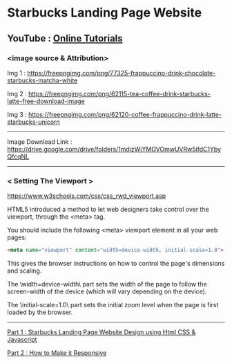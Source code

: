 # Starbucks Landing Page Website

## YouTube : [Online Tutorials](https://www.youtube.com/channel/UCbwXnUipZsLfUckBPsC7Jog)

### <image source & Attribution>

Img 1 : https://freepngimg.com/png/77325-frappuccino-drink-chocolate-starbucks-matcha-white

Img 2 : https://freepngimg.com/png/62115-tea-coffee-drink-starbucks-latte-free-download-image

Img 3 : https://freepngimg.com/png/62120-coffee-frappuccino-drink-latte-starbucks-unicorn

---

Image Download Link : https://drive.google.com/drive/folders/1mdjzWjYMOVOmwUVRw5ifdC1YbyQfcqNL

---
### < Setting The Viewport >

https://www.w3schools.com/css/css_rwd_viewport.asp

HTML5 introduced a method to let web designers take control over the viewport, through the \<meta> tag.

You should include the following \<meta> viewport element in all your web pages:

```html
<meta name="viewport" content="width=device-width, initial-scale=1.0">
```

This gives the browser instructions on how to control the page's dimensions and scaling.

The \width=device-width\ part sets the width of the page to follow the screen-width of the device (which will vary depending on the device).

The \initial-scale=1.0\ part sets the initial zoom level when the page is first loaded by the browser.

---

[Part 1 : Starbucks Landing Page Website Design using Html CSS & Javascript](https://youtu.be/91Q6RvKvd7o)

[Part 2 : How to Make it Responsive](https://youtu.be/HXKNedyDbNE)
